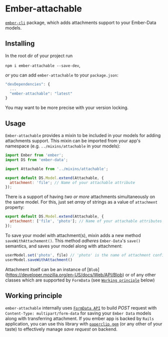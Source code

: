 # Ember-attachable

[`ember-cli`](https://github.com/stefanpenner/ember-cli) package, which adds attachments support to your Ember-Data models.

## Installing

In the root dir of your project run

`npm i ember-attachable --save-dev`,

*or* you can add `ember-attachable` to your `package.json`:

```javascript
"devDependencies": {
  ...
  "ember-attachable": "latest"
}
```
You may want to be more precise with your version locking.

## Usage

`Ember-attachable` provides a mixin to be included in your models for
adding attachments support. This mixin can be imported from
your app's namespace (e.g. `../mixins/attachable` in your models):

```javascript
import Ember from 'ember';
import DS from 'ember-data';

import Attachable from '../mixins/attachable';

export default DS.Model.extend(Attachable, {
  attachment: 'file'; // Name of your attachable attribute
});
```
There is a support of having *two or more* attachments simultaneously
on the same model. For this, just set _array_ of strings as a value of
`attachment` property:

```javascript
export default DS.Model.extend(Attachable, {
  attachment: ['file', 'photo']; // Name of your attachable attributes
});
```

To save your model with attachment(s), mixin adds a new method `saveWithAttachement()`.
This method _adheres_ `Ember-Data`'s `save()` semantics, and saves your model
along with attachment:

```javascript
userModel.set('photo', file) // 'photo' is the name of attachment configured in userModel's class
userModel.saveWithAttachment()
```
Attachment itself can be an instance of [`Blob`] (https://developer.mozilla.org/en-US/docs/Web/API/Blob)
or of any other classes which are supported by `FormData` (see [`Working principle`](https://github.com/sol1dus/ember-attachable/tree/improve-docs#working-principle) below)

## Working principle

`ember-attachable` internally uses [`FormData API`](https://developer.mozilla.org/en-US/docs/Web/API/FormData)
to build _POST_ request with
`Content-Type: multipart/form-data` for saving your `Ember Data` models along with transferring attachment.
If you ember app is backed by `Rails` application, you can use this library with [`paperclip gem`](https://github.com/thoughtbot/paperclip)
(or any other of your taste) to effectively manage _*save* request_ on backend.
